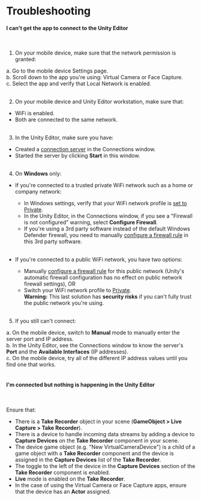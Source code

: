 # Troubleshooting

#### I can't get the app to connect to the Unity Editor
<br />

1. On your mobile device, make sure that the network permission is granted:

  a. Go to the mobile device Settings page.  
  b. Scroll down to the app you're using: Virtual Camera or Face Capture.  
  c. Select the app and verify that Local Network is enabled.
<br /><br />

2. On your mobile device and Unity Editor workstation, make sure that:  
  * WiFi is enabled.
  * Both are connected to the same network.
<br /><br />

3. In the Unity Editor, make sure you have:  
  * Created a [connection server](setup-connecting.md) in the Connections window.
  * Started the server by clicking **Start** in this window.
<br /><br />

4. On **Windows** only:

  * If you're connected to a trusted private WiFi network such as a home or company network:
    * In Windows settings, verify that your WiFi network profile is [set to Private](setup-network.md#private-wi-fi-network-setup).
    * In the Unity Editor, in the Connections window, if you see a "Firewall is not configured" warning, select **Configure Firewall**.
    * If you're using a 3rd party software instead of the default Windows Defender firewall, you need to manually [configure a firewall rule](setup-network.md#manual-firewall-rule-configuration) in this 3rd party software.
<br /><br />

  * If you're connected to a public WiFi network, you have two options:
    * Manually [configure a firewall rule](setup-network.md#manual-firewall-rule-configuration) for this public network (Unity's automatic firewall configuration has no effect on public network firewall settings), OR
    * Switch your WiFi network profile to [Private](setup-network.md#private-wi-fi-network-setup).<br />**Warning:** This last solution has **security risks** if you can't fully trust the public network you're using.
<br /><br />

5. If you still can't connect:

  a. On the mobile device, switch to **Manual** mode to manually enter the server port and IP address.  
  b. In the Unity Editor, see the Connections window to know the server's **Port** and the **Available Interfaces** (IP addresses).  
  c. On the mobile device, try all of the different IP address values until you find one that works.
<br /><br />

#### I'm connected but nothing is happening in the Unity Editor
<br />

Ensure that:
* There is a **Take Recorder** object in your scene (**GameObject > Live Capture > Take Recorder**).
* There is a device to handle incoming data streams by adding a device to **Capture Devices** on the **Take Recorder** component in your scene.
* The device game object (e.g. "New VirtualCameraDevice") is a child of a game object with a **Take Recorder** component and the device is assigned in the **Capture Devices** list of the **Take Recorder**.
* The toggle to the left of the device in the **Capture Devices** section of the **Take Recorder** component is enabled.
* **Live** mode is enabled on the **Take Recorder**.
* In the case of using the Virtual Camera or Face Capture apps, ensure that the device has an **Actor** assigned.
